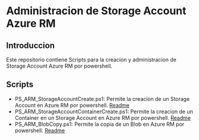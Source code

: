 # Administracion de Storage Account Azure RM

## Introduccion

Este repositorio contiene Scripts para la creacion y administracion de Storage Account Azure RM por powershell.

## Scripts

* PS_ARM_StorageAccountCreate.ps1: Permite la creacion de un Storage Account en Azure RM por powershell. [Readme](https://github.com/mfurones/PS_ARM_StorageAccount/blob/master/PS_ARM_StorageAccountCreate_README.md)
* PS_ARM_StorageAccountContainerCreate.ps1: Permite la creacion de un Container en un Storage Account en Azure RM por powershell. [Readme](https://github.com/mfurones/PS_ARM_StorageAccount/blob/master/PS_ARM_StorageAccountContainerCreate_README.md)
* PS_ARM_BlobCopy.ps1: Permite la copia de un Blob en Azure RM por powershell. [Readme](https://github.com/mfurones/PS_ARM_StorageAccount/blob/master/PS_ARM_BlobCopy_README.md)
